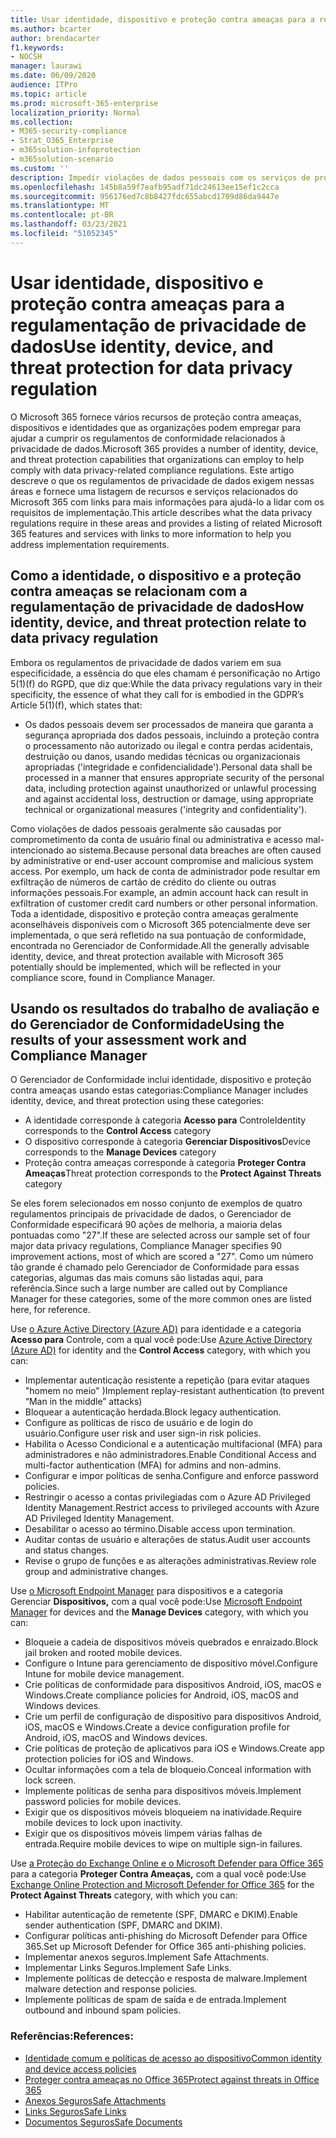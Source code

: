 ```yaml
---
title: Usar identidade, dispositivo e proteção contra ameaças para a regulamentação de privacidade de dados
ms.author: bcarter
author: brendacarter
f1.keywords:
- NOCSH
manager: laurawi
ms.date: 06/09/2020
audience: ITPro
ms.topic: article
ms.prod: microsoft-365-enterprise
localization_priority: Normal
ms.collection:
- M365-security-compliance
- Strat_O365_Enterprise
- m365solution-infoprotection
- m365solution-scenario
ms.custom: ''
description: Impedir violações de dados pessoais com os serviços de proteção de identidade, dispositivo e ameaças do Microsoft 365.
ms.openlocfilehash: 145b8a59f7eafb95adf71dc24613ee15ef1c2cca
ms.sourcegitcommit: 956176ed7c8b8427fdc655abcd1709d86da9447e
ms.translationtype: MT
ms.contentlocale: pt-BR
ms.lasthandoff: 03/23/2021
ms.locfileid: "51052345"
---
```

# <a name="use-identity-device-and-threat-protection-for-data-privacy-regulation"></a><span data-ttu-id="c47dd-103">Usar identidade, dispositivo e proteção contra ameaças para a regulamentação de privacidade de dados</span><span class="sxs-lookup"><span data-stu-id="c47dd-103">Use identity, device, and threat protection for data privacy regulation</span></span>

<span data-ttu-id="c47dd-104">O Microsoft 365 fornece vários recursos de proteção contra ameaças, dispositivos e identidades que as organizações podem empregar para ajudar a cumprir os regulamentos de conformidade relacionados à privacidade de dados.</span><span class="sxs-lookup"><span data-stu-id="c47dd-104">Microsoft 365 provides a number of identity, device, and threat protection capabilities that organizations can employ to help comply with data privacy-related compliance regulations.</span></span> <span data-ttu-id="c47dd-105">Este artigo descreve o que os regulamentos de privacidade de dados exigem nessas áreas e fornece uma listagem de recursos e serviços relacionados do Microsoft 365 com links para mais informações para ajudá-lo a lidar com os requisitos de implementação.</span><span class="sxs-lookup"><span data-stu-id="c47dd-105">This article describes what the data privacy regulations require in these areas and provides a listing of related Microsoft 365 features and services with links to more information to help you address implementation requirements.</span></span>

## <a name="how-identity-device-and-threat-protection-relate-to-data-privacy-regulation"></a><span data-ttu-id="c47dd-106">Como a identidade, o dispositivo e a proteção contra ameaças se relacionam com a regulamentação de privacidade de dados</span><span class="sxs-lookup"><span data-stu-id="c47dd-106">How identity, device, and threat protection relate to data privacy regulation</span></span>

<span data-ttu-id="c47dd-107">Embora os regulamentos de privacidade de dados variem em sua especificidade, a essência do que eles chamam é personificação no Artigo 5(1)(f) do RGPD, que diz que:</span><span class="sxs-lookup"><span data-stu-id="c47dd-107">While the data privacy regulations vary in their specificity, the essence of what they call for is embodied in the GDPR’s Article 5(1)(f), which states that:</span></span>

- <span data-ttu-id="c47dd-108">Os dados pessoais devem ser processados de maneira que garanta a segurança apropriada dos dados pessoais, incluindo a proteção contra o processamento não autorizado ou ilegal e contra perdas acidentais, destruição ou danos, usando medidas técnicas ou organizacionais apropriadas ('integridade e confidencialidade').</span><span class="sxs-lookup"><span data-stu-id="c47dd-108">Personal data shall be processed in a manner that ensures appropriate security of the personal data, including protection against unauthorized or unlawful processing and against accidental loss, destruction or damage, using appropriate technical or organizational measures ('integrity and confidentiality').</span></span>

<span data-ttu-id="c47dd-109">Como violações de dados pessoais geralmente são causadas por comprometimento da conta de usuário final ou administrativa e acesso mal-intencionado ao sistema.</span><span class="sxs-lookup"><span data-stu-id="c47dd-109">Because personal data breaches are often caused by administrative or end-user account compromise and malicious system access.</span></span> <span data-ttu-id="c47dd-110">Por exemplo, um hack de conta de administrador pode resultar em exfiltração de números de cartão de crédito do cliente ou outras informações pessoais.</span><span class="sxs-lookup"><span data-stu-id="c47dd-110">For example, an admin account hack can result in exfiltration of customer credit card numbers or other personal information.</span></span> <span data-ttu-id="c47dd-111">Toda a identidade, dispositivo e proteção contra ameaças geralmente aconselháveis disponíveis com o Microsoft 365 potencialmente deve ser implementada, o que será refletido na sua pontuação de conformidade, encontrada no Gerenciador de Conformidade.</span><span class="sxs-lookup"><span data-stu-id="c47dd-111">All the generally advisable identity, device, and threat protection available with Microsoft 365 potentially should be implemented, which will be reflected in your compliance score, found in Compliance Manager.</span></span>

## <a name="using-the-results-of-your-assessment-work-and-compliance-manager"></a><span data-ttu-id="c47dd-112">Usando os resultados do trabalho de avaliação e do Gerenciador de Conformidade</span><span class="sxs-lookup"><span data-stu-id="c47dd-112">Using the results of your assessment work and Compliance Manager</span></span>

<span data-ttu-id="c47dd-113">O Gerenciador de Conformidade inclui identidade, dispositivo e proteção contra ameaças usando estas categorias:</span><span class="sxs-lookup"><span data-stu-id="c47dd-113">Compliance Manager includes identity, device, and threat protection using these categories:</span></span>

- <span data-ttu-id="c47dd-114">A identidade corresponde à categoria **Acesso para** Controle</span><span class="sxs-lookup"><span data-stu-id="c47dd-114">Identity corresponds to the **Control Access** category</span></span>
- <span data-ttu-id="c47dd-115">O dispositivo corresponde à categoria **Gerenciar Dispositivos**</span><span class="sxs-lookup"><span data-stu-id="c47dd-115">Device corresponds to the **Manage Devices** category</span></span>
- <span data-ttu-id="c47dd-116">Proteção contra ameaças corresponde à categoria **Proteger Contra Ameaças**</span><span class="sxs-lookup"><span data-stu-id="c47dd-116">Threat protection corresponds to the **Protect Against Threats** category</span></span>
 
<span data-ttu-id="c47dd-117">Se eles forem selecionados em nosso conjunto de exemplos de quatro regulamentos principais de privacidade de dados, o Gerenciador de Conformidade especificará 90 ações de melhoria, a maioria delas pontuadas como "27".</span><span class="sxs-lookup"><span data-stu-id="c47dd-117">If these are selected across our sample set of four major data privacy regulations, Compliance Manager specifies 90 improvement actions, most of which are scored a "27".</span></span> <span data-ttu-id="c47dd-118">Como um número tão grande é chamado pelo Gerenciador de Conformidade para essas categorias, algumas das mais comuns são listadas aqui, para referência.</span><span class="sxs-lookup"><span data-stu-id="c47dd-118">Since such a large number are called out by Compliance Manager for these categories, some of the more common ones are listed here, for reference.</span></span>

<span data-ttu-id="c47dd-119">Use [o Azure Active Directory (Azure AD)](https://azure.microsoft.com/services/active-directory/) para identidade e a categoria **Acesso para** Controle, com a qual você pode:</span><span class="sxs-lookup"><span data-stu-id="c47dd-119">Use [Azure Active Directory (Azure AD)](https://azure.microsoft.com/services/active-directory/) for identity and the **Control Access** category, with which you can:</span></span>

- <span data-ttu-id="c47dd-120">Implementar autenticação resistente a repetição (para evitar ataques "homem no meio" )</span><span class="sxs-lookup"><span data-stu-id="c47dd-120">Implement replay-resistant authentication (to prevent “Man in the middle” attacks)</span></span>
- <span data-ttu-id="c47dd-121">Bloquear a autenticação herdada.</span><span class="sxs-lookup"><span data-stu-id="c47dd-121">Block legacy authentication.</span></span>
- <span data-ttu-id="c47dd-122">Configure as políticas de risco de usuário e de login do usuário.</span><span class="sxs-lookup"><span data-stu-id="c47dd-122">Configure user risk and user sign-in risk policies.</span></span>
- <span data-ttu-id="c47dd-123">Habilita o Acesso Condicional e a autenticação multifacional (MFA) para administradores e não administradores.</span><span class="sxs-lookup"><span data-stu-id="c47dd-123">Enable Conditional Access and multi-factor authentication (MFA) for admins and non-admins.</span></span>
- <span data-ttu-id="c47dd-124">Configurar e impor políticas de senha.</span><span class="sxs-lookup"><span data-stu-id="c47dd-124">Configure and enforce password policies.</span></span>
- <span data-ttu-id="c47dd-125">Restringir o acesso a contas privilegiadas com o Azure AD Privileged Identity Management.</span><span class="sxs-lookup"><span data-stu-id="c47dd-125">Restrict access to privileged accounts with Azure AD Privileged Identity Management.</span></span>
- <span data-ttu-id="c47dd-126">Desabilitar o acesso ao término.</span><span class="sxs-lookup"><span data-stu-id="c47dd-126">Disable access upon termination.</span></span>
- <span data-ttu-id="c47dd-127">Auditar contas de usuário e alterações de status.</span><span class="sxs-lookup"><span data-stu-id="c47dd-127">Audit user accounts and status changes.</span></span>
- <span data-ttu-id="c47dd-128">Revise o grupo de funções e as alterações administrativas.</span><span class="sxs-lookup"><span data-stu-id="c47dd-128">Review role group and administrative changes.</span></span>

<span data-ttu-id="c47dd-129">Use [o Microsoft Endpoint Manager](https://www.microsoft.com/microsoft-365/microsoft-endpoint-manager) para dispositivos e a categoria Gerenciar **Dispositivos,** com a qual você pode:</span><span class="sxs-lookup"><span data-stu-id="c47dd-129">Use [Microsoft Endpoint Manager](https://www.microsoft.com/microsoft-365/microsoft-endpoint-manager) for devices and the **Manage Devices** category, with which you can:</span></span>

- <span data-ttu-id="c47dd-130">Bloqueie a cadeia de dispositivos móveis quebrados e enraizado.</span><span class="sxs-lookup"><span data-stu-id="c47dd-130">Block jail broken and rooted mobile devices.</span></span>
- <span data-ttu-id="c47dd-131">Configure o Intune para gerenciamento de dispositivo móvel.</span><span class="sxs-lookup"><span data-stu-id="c47dd-131">Configure Intune for mobile device management.</span></span>
- <span data-ttu-id="c47dd-132">Crie políticas de conformidade para dispositivos Android, iOS, macOS e Windows.</span><span class="sxs-lookup"><span data-stu-id="c47dd-132">Create compliance policies for Android, iOS, macOS and Windows devices.</span></span>
- <span data-ttu-id="c47dd-133">Crie um perfil de configuração de dispositivo para dispositivos Android, iOS, macOS e Windows.</span><span class="sxs-lookup"><span data-stu-id="c47dd-133">Create a device configuration profile for Android, iOS, macOS and Windows devices.</span></span>
- <span data-ttu-id="c47dd-134">Crie políticas de proteção de aplicativos para iOS e Windows.</span><span class="sxs-lookup"><span data-stu-id="c47dd-134">Create app protection policies for iOS and Windows.</span></span>
- <span data-ttu-id="c47dd-135">Ocultar informações com a tela de bloqueio.</span><span class="sxs-lookup"><span data-stu-id="c47dd-135">Conceal information with lock screen.</span></span>
- <span data-ttu-id="c47dd-136">Implemente políticas de senha para dispositivos móveis.</span><span class="sxs-lookup"><span data-stu-id="c47dd-136">Implement password policies for mobile devices.</span></span>
- <span data-ttu-id="c47dd-137">Exigir que os dispositivos móveis bloqueiem na inatividade.</span><span class="sxs-lookup"><span data-stu-id="c47dd-137">Require mobile devices to lock upon inactivity.</span></span>
- <span data-ttu-id="c47dd-138">Exigir que os dispositivos móveis limpem várias falhas de entrada.</span><span class="sxs-lookup"><span data-stu-id="c47dd-138">Require mobile devices to wipe on multiple sign-in failures.</span></span>

<span data-ttu-id="c47dd-139">Use [a Proteção do Exchange Online e o Microsoft Defender para Office 365](../security/defender-365-security/defender-for-office-365.md) para a categoria **Proteger Contra Ameaças,** com a qual você pode:</span><span class="sxs-lookup"><span data-stu-id="c47dd-139">Use [Exchange Online Protection and Microsoft Defender for Office 365](../security/defender-365-security/defender-for-office-365.md) for the **Protect Against Threats** category, with which you can:</span></span>

- <span data-ttu-id="c47dd-140">Habilitar autenticação de remetente (SPF, DMARC e DKIM).</span><span class="sxs-lookup"><span data-stu-id="c47dd-140">Enable sender authentication (SPF, DMARC and DKIM).</span></span>
- <span data-ttu-id="c47dd-141">Configurar políticas anti-phishing do Microsoft Defender para Office 365.</span><span class="sxs-lookup"><span data-stu-id="c47dd-141">Set up Microsoft Defender for Office 365 anti-phishing policies.</span></span>
- <span data-ttu-id="c47dd-142">Implementar anexos seguros.</span><span class="sxs-lookup"><span data-stu-id="c47dd-142">Implement Safe Attachments.</span></span>
- <span data-ttu-id="c47dd-143">Implementar Links Seguros.</span><span class="sxs-lookup"><span data-stu-id="c47dd-143">Implement Safe Links.</span></span>
- <span data-ttu-id="c47dd-144">Implemente políticas de detecção e resposta de malware.</span><span class="sxs-lookup"><span data-stu-id="c47dd-144">Implement malware detection and response policies.</span></span>
- <span data-ttu-id="c47dd-145">Implemente políticas de spam de saída e de entrada.</span><span class="sxs-lookup"><span data-stu-id="c47dd-145">Implement outbound and inbound spam policies.</span></span>

### <a name="references"></a><span data-ttu-id="c47dd-146">Referências:</span><span class="sxs-lookup"><span data-stu-id="c47dd-146">References:</span></span>

- [<span data-ttu-id="c47dd-147">Identidade comum e políticas de acesso ao dispositivo</span><span class="sxs-lookup"><span data-stu-id="c47dd-147">Common identity and device access policies</span></span>](../security/defender-365-security/identity-access-policies.md)
- [<span data-ttu-id="c47dd-148">Proteger contra ameaças no Office 365</span><span class="sxs-lookup"><span data-stu-id="c47dd-148">Protect against threats in Office 365</span></span>](https://support.office.com/article/protect-against-threats-in-office-365-b10023f6-f30f-45d3-b3ad-b71aa4aa0d58)
- [<span data-ttu-id="c47dd-149">Anexos Seguros</span><span class="sxs-lookup"><span data-stu-id="c47dd-149">Safe Attachments</span></span>](../security/defender-365-security/safe-attachments.md)
- [<span data-ttu-id="c47dd-150">Links Seguros</span><span class="sxs-lookup"><span data-stu-id="c47dd-150">Safe Links</span></span>](../security/defender-365-security/safe-links.md)
- [<span data-ttu-id="c47dd-151">Documentos Seguros</span><span class="sxs-lookup"><span data-stu-id="c47dd-151">Safe Documents</span></span>](../security/defender-365-security/safe-docs.md)
